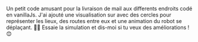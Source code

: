 Un petit code amusant pour la livraison de mail aux differents endroits codé en vanillaJs. J'ai ajouté une visualisation sur <canvas> avec des cercles pour représenter les lieux, des routes entre eux et une animation du robot se déplaçant. 🚀🔴 Essaie la simulation et dis-moi si tu veux des améliorations ! 😊  
